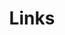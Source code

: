 ---
title: Links
links:
  - title: 'parceiro: laboratório CEDIS'
    description: Centro de Estudos, Desenvolvimento e Inovação de Software da UnB
    website: https://cedis.unb.br
    image: '/A3M/page/links/logo_cedis.png'
menu:
    main: 
        weight: -50
        params:
            icon: link

comments: false
---
